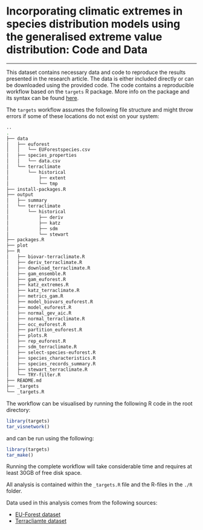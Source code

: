 # Incorporating climatic extremes in species distribution models using the generalised extreme value distribution: Code and Data
---

This dataset contains necessary data and code to reproduce the results presented in the research article. The data is either included directly or can be downloaded using the provided code. The code contains a reproducible workflow based on the `targets` R package. More info on the package and its syntax can be found [here](https://books.ropensci.org/targets/).

The `targets` workflow assumes the following file structure and might throw errors if some of these locations do not exist on your system:

```bash
..
.
├── data
│   ├── euforest
│   │   └── EUForestspecies.csv
│   ├── species_properties
│   │   └── data.csv
│   └── terraclimate
│       └── historical
│           ├── extent
│           └── tmp
├── install-packages.R
├── output
│   ├── summary
│   └── terraclimate
│       └── historical
│           ├── deriv
│           ├── katz
│           ├── sdm
│           └── stewart
├── packages.R
├── plot
├── R
│   ├── biovar-terraclimate.R
│   ├── deriv_terraclimate.R
│   ├── download_terraclimate.R
│   ├── gam_ensemble.R
│   ├── gam_euforest.R
│   ├── katz_extremes.R
│   ├── katz_terraclimate.R
│   ├── metrics_gam.R
│   ├── model_biovars_euforest.R
│   ├── model_euforest.R
│   ├── normal_gev_aic.R
│   ├── normal_terraclimate.R
│   ├── occ_euforest.R
│   ├── partition_euforest.R
│   ├── plots.R
│   ├── rep_euforest.R
│   ├── sdm_terraclimate.R
│   ├── select-species-euforest.R
│   ├── species_characteristics.R
│   ├── species_records_summary.R
│   ├── stewart_terraclimate.R
│   └── TRY-filter.R
├── README.md
├── _targets
└── _targets.R
```

The workflow can be visualised by running the following R code in the root directory:

```R
library(targets)
tar_visnetwork()
```

and can be run using the following:

```R
library(targets)
tar_make()
```

Running the complete workflow will take considerable time and requires at least 30GB of free disk space.

All analysis is contained within the `_targets.R` file and the R-files in the `./R` folder.

Data used in this analysis comes from the following sources:
  * [EU-Forest dataset](https://www.nature.com/articles/sdata2016123)
  * [Terracliamte dataset](https://www.climatologylab.org/terraclimate.html)

